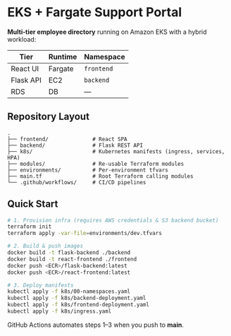 # EKS + Fargate Support Portal

**Multi‑tier employee directory** running on Amazon EKS with a hybrid workload:

| Tier      | Runtime | Namespace |
|-----------|---------|-----------|
| React UI  | Fargate | `frontend` |
| Flask API | EC2     | `backend`  |
| RDS       | DB      | —         |

## Repository Layout

```
.
├── frontend/              # React SPA
├── backend/               # Flask REST API
├── k8s/                   # Kubernetes manifests (ingress, services, HPA)
├── modules/               # Re‑usable Terraform modules
├── environments/          # Per‑environment tfvars
├── main.tf                # Root Terraform calling modules
└── .github/workflows/     # CI/CD pipelines
```

## Quick Start

```bash
# 1. Provision infra (requires AWS credentials & S3 backend bucket)
terraform init
terraform apply -var-file=environments/dev.tfvars

# 2. Build & push images
docker build -t flask-backend ./backend
docker build -t react-frontend ./frontend
docker push <ECR>/flask-backend:latest
docker push <ECR>/react-frontend:latest

# 3. Deploy manifests
kubectl apply -f k8s/00-namespaces.yaml
kubectl apply -f k8s/backend-deployment.yaml
kubectl apply -f k8s/frontend-deployment.yaml
kubectl apply -f k8s/ingress.yaml
```

GitHub Actions automates steps 1–3 when you push to **main**.
